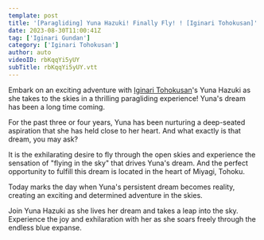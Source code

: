 ```yaml
---
template: post
title: '[Paragliding] Yuna Hazuki! Finally Fly! ! [Iginari Tohokusan]'
date: 2023-08-30T11:00:41Z
tag: ['Iginari Gundan']
category: ['Iginari Tohokusan']
author: auto 
videoID: rbKqqYi5yUY
subTitle: rbKqqYi5yUY.vtt
---
```

Embark on an exciting adventure with [Iginari Tohokusan](https://www.jpopsub.com/artist/iginari-tohokusan)'s Yuna Hazuki as she takes to the skies in a thrilling paragliding experience! Yuna's dream has been a long time coming.

For the past three or four years, Yuna has been nurturing a deep-seated aspiration that she has held close to her heart. And what exactly is that dream, you may ask?

It is the exhilarating desire to fly through the open skies and experience the sensation of "flying in the sky" that drives Yuna's dream. And the perfect opportunity to fulfill this dream is located in the heart of Miyagi, Tohoku.

Today marks the day when Yuna's persistent dream becomes reality, creating an exciting and determined adventure in the skies. 

Join Yuna Hazuki as she lives her dream and takes a leap into the sky.  Experience the joy and exhilaration with her as she soars freely through the endless blue expanse.